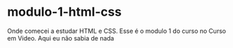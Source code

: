 # modulo-1-html-css
 Onde comecei a estudar HTML e CSS. Esse é o modulo 1 do curso no Curso em Video. Aqui eu não sabia de nada
